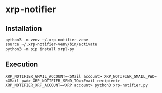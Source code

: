 # xrp-notifier

## Installation

```
python3 -m venv ~/.xrp-notifier-venv
source ~/.xrp-notifier-venv/bin/activate
python3 -m pip install xrpl-py
```

## Execution

```
XRP_NOTIFIER_GMAIL_ACCOUNT=<GMail account> XRP_NOTIFIER_GMAIL_PWD=<GMail pwd> XRP_NOTIFIER_SEND_TO=<Email recipient> XRP_NOTIFIER_XRP_ACCOUNT=<XRP account> python3 xrp-notifier.py
```
